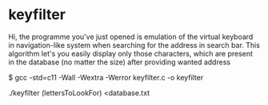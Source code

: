 # keyfilter
Hi, the programme you've just opened is emulation of the virtual keyboard in navigation-like system when searching for the address in search bar. This algorithm let's you easily display only those characters, which are present in the database (no matter the size) after providing wanted address

$ gcc -std=c11 -Wall -Wextra -Werror keyfilter.c -o keyfilter

./keyfilter (lettersToLookFor) <database.txt

